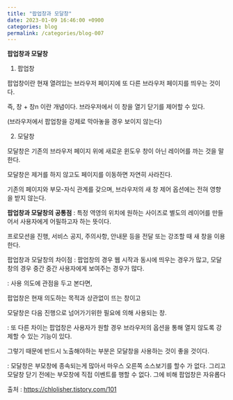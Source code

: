 ```yaml
---
title: "팝업창과 모달창"
date: 2023-01-09 16:46:00 +0900
categories: blog
permalink: /categories/blog-007
---
```


**팝업창과 모달창**

1) 팝업창

팝업창이란 현재 열려있는 브라우저 페이지에 또 다른 브라우저 페이지를 띄우는 것이다.

즉, 창 + 창n 이란 개념이다. 브라우저에서 이 창을 열기 닫기를 제어할 수 있다.

(브라우저에서 팝업창을 강제로 막아놓을 경우 보이지 않는다)

 

2) 모달창

모달창은 기존의 브라우저 페이지 위에 새로운 윈도우 창이 아닌 레이어를 까는 것을 말한다.

모달창은 제거를 하지 않고도 페이지를 이동하면 자연히 사라진다.

기존의 페이지와 부모-자식 관계를 갖으며, 브라우저의 새 창 제어 옵션에는 전혀 영향을 받지 않는다.


**팝업창과 모달창의 공통점**
:  특정 역영의 위치에 원하는 사이즈로 별도의 레이어를 만들어서 사용자에게 어필하고자 하는 뜻이다.

프로모션을 진행, 서비스 공지, 주의사항, 안내문 등을 전달 또는 강조할 때 새 창을 이용한다.

팝업창과 모달창의 차이점
:  팝업창의 경우 웹 시작과 동시에 띄우는 경우가 많고, 모달창의 경우 중간 중간 사용자에게 보여주는 경우가 많다. 

: 사용 의도에 관점을 두고 본다면,

팝업창은 현재 의도하는 목적과 상관없이 뜨는 창이고

모달창은 다음 진행으로 넘어가기위한 필요에 의해 사용되는 창.

 

:  또 다른 차이는 팝업창은 사용자가 원할 경우 브라우저의 옵션을 통해 열지 않도록 강제할 수 있는 기능이 있다.

그렇기 때문에 반드시 노출해야하는 부분은 모달창을 사용하는 것이 좋을 것이다.

 

:  모달창은 부모창에 종속되는게 많아서 마우스 오른쪽 소스보기를 할수 가 없다.
그리고 모달창 닫기 전에는 부모창에 직접 이벤트를 행할 수 없다.
그에 비해 팝업창은 자유롭다

출처 : https://chlolisher.tistory.com/101